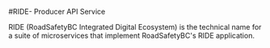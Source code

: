 #RIDE- Producer API Service

RIDE (RoadSafetyBC Integrated Digital Ecosystem) is the technical name for a suite of microservices that implement RoadSafetyBC's RIDE application.    